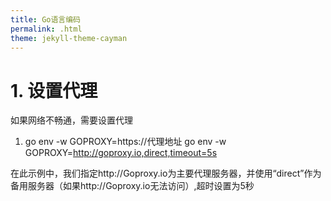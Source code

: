 ```yaml
---
title: Go语言编码
permalink: .html
theme: jekyll-theme-cayman
---
```


# 1. 设置代理

如果网络不畅通，需要设置代理

1. go env -w GOPROXY=https://代理地址
go env -w GOPROXY=http://goproxy.io,direct,timeout=5s

在此示例中，我们指定http://Goproxy.io为主要代理服务器，并使用“direct”作为备用服务器（如果http://Goproxy.io无法访问）,超时设置为5秒

